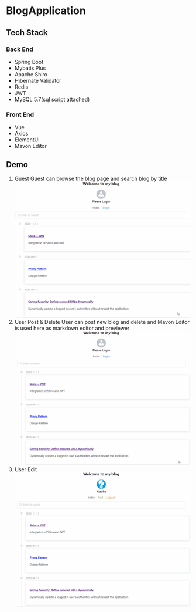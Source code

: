 # BlogApplication
## Tech Stack
### Back End
- Spring Boot
- Mybatis Plus
- Apache Shiro
- Hibernate Validator
- Redis
- JWT
- MySQL 5.7(sql script attached)
### Front End
- Vue
- Axios
- ElementUI
- Mavon Editor
## Demo
1. Guest
Guest can browse the blog page and search blog by title
![](https://github.com/xiaokeliu666/BlogApplication/blob/master/guest.gif)
2. User Post & Delete
User can post new blog and delete and Mavon Editor is used here as markdown editor and previewer
![](https://github.com/xiaokeliu666/BlogApplication/blob/master/UserPostDel.gif)
3. User Edit
![](https://github.com/xiaokeliu666/BlogApplication/blob/master/UserEdit.gif)
